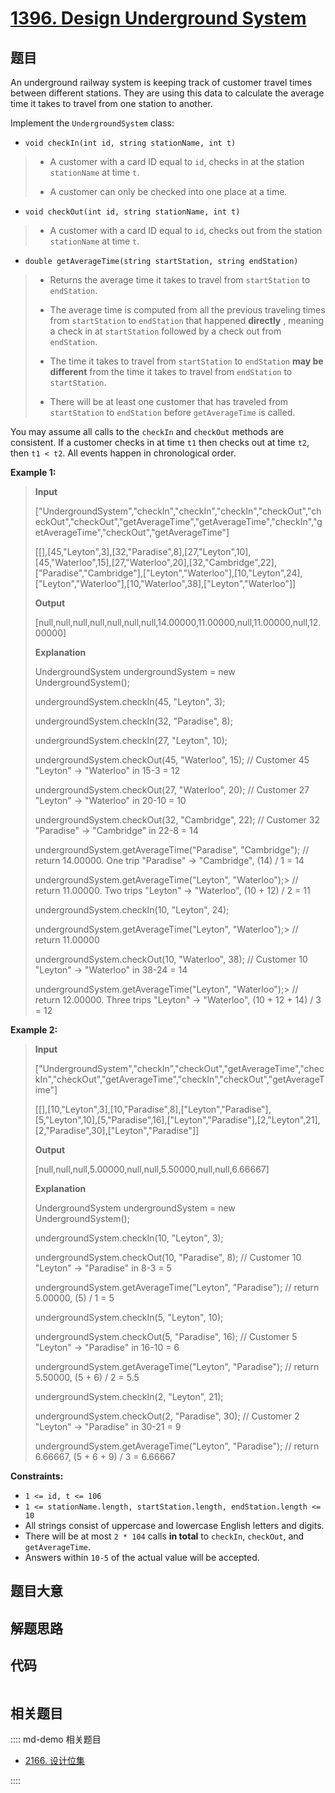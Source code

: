 # [1396. Design Underground System](https://leetcode.com/problems/design-underground-system)

## 题目

An underground railway system is keeping track of customer travel times
between different stations. They are using this data to calculate the average
time it takes to travel from one station to another.

Implement the `UndergroundSystem` class:

  * `void checkIn(int id, string stationName, int t)`
> 
> * A customer with a card ID equal to `id`, checks in at the station `stationName` at time `t`.
> 
> * A customer can only be checked into one place at a time.
  * `void checkOut(int id, string stationName, int t)`
> 
> * A customer with a card ID equal to `id`, checks out from the station `stationName` at time `t`.
  * `double getAverageTime(string startStation, string endStation)`
> 
> * Returns the average time it takes to travel from `startStation` to `endStation`.
> 
> * The average time is computed from all the previous traveling times from `startStation` to `endStation` that happened **directly** , meaning a check in at `startStation` followed by a check out from `endStation`.
> 
> * The time it takes to travel from `startStation` to `endStation` **may be different** from the time it takes to travel from `endStation` to `startStation`.
> 
> * There will be at least one customer that has traveled from `startStation` to `endStation` before `getAverageTime` is called.

You may assume all calls to the `checkIn` and `checkOut` methods are
consistent. If a customer checks in at time `t1` then checks out at time `t2`,
then `t1 < t2`. All events happen in chronological order.



**Example 1:**

> 
> 
> 
> 
> 
> **Input**
> 
> ["UndergroundSystem","checkIn","checkIn","checkIn","checkOut","checkOut","checkOut","getAverageTime","getAverageTime","checkIn","getAverageTime","checkOut","getAverageTime"]
> 
> [[],[45,"Leyton",3],[32,"Paradise",8],[27,"Leyton",10],[45,"Waterloo",15],[27,"Waterloo",20],[32,"Cambridge",22],["Paradise","Cambridge"],["Leyton","Waterloo"],[10,"Leyton",24],["Leyton","Waterloo"],[10,"Waterloo",38],["Leyton","Waterloo"]]
> 
> 
> 
> **Output**
> 
> [null,null,null,null,null,null,null,14.00000,11.00000,null,11.00000,null,12.00000]
> 
> 
> 
> **Explanation**
> 
> UndergroundSystem undergroundSystem = new UndergroundSystem();
> 
> undergroundSystem.checkIn(45, "Leyton", 3);
> 
> undergroundSystem.checkIn(32, "Paradise", 8);
> 
> undergroundSystem.checkIn(27, "Leyton", 10);
> 
> undergroundSystem.checkOut(45, "Waterloo", 15);  // Customer 45 "Leyton" -> "Waterloo" in 15-3 = 12
> 
> undergroundSystem.checkOut(27, "Waterloo", 20);  // Customer 27 "Leyton" -> "Waterloo" in 20-10 = 10
> 
> undergroundSystem.checkOut(32, "Cambridge", 22); // Customer 32 "Paradise" -> "Cambridge" in 22-8 = 14
> 
> undergroundSystem.getAverageTime("Paradise", "Cambridge"); // return 14.00000. One trip "Paradise" -> "Cambridge", (14) / 1 = 14
> 
> undergroundSystem.getAverageTime("Leyton", "Waterloo");> 
> // return 11.00000. Two trips "Leyton" -> "Waterloo", (10 + 12) / 2 = 11
> 
> undergroundSystem.checkIn(10, "Leyton", 24);
> 
> undergroundSystem.getAverageTime("Leyton", "Waterloo");> 
> // return 11.00000
> 
> undergroundSystem.checkOut(10, "Waterloo", 38);  // Customer 10 "Leyton" -> "Waterloo" in 38-24 = 14
> 
> undergroundSystem.getAverageTime("Leyton", "Waterloo");> 
> // return 12.00000. Three trips "Leyton" -> "Waterloo", (10 + 12 + 14) / 3 = 12

**Example 2:**

> 
> 
> 
> 
> 
> **Input**
> 
> ["UndergroundSystem","checkIn","checkOut","getAverageTime","checkIn","checkOut","getAverageTime","checkIn","checkOut","getAverageTime"]
> 
> [[],[10,"Leyton",3],[10,"Paradise",8],["Leyton","Paradise"],[5,"Leyton",10],[5,"Paradise",16],["Leyton","Paradise"],[2,"Leyton",21],[2,"Paradise",30],["Leyton","Paradise"]]
> 
> 
> 
> **Output**
> 
> [null,null,null,5.00000,null,null,5.50000,null,null,6.66667]
> 
> 
> 
> **Explanation**
> 
> UndergroundSystem undergroundSystem = new UndergroundSystem();
> 
> undergroundSystem.checkIn(10, "Leyton", 3);
> 
> undergroundSystem.checkOut(10, "Paradise", 8); // Customer 10 "Leyton" -> "Paradise" in 8-3 = 5
> 
> undergroundSystem.getAverageTime("Leyton", "Paradise"); // return 5.00000, (5) / 1 = 5
> 
> undergroundSystem.checkIn(5, "Leyton", 10);
> 
> undergroundSystem.checkOut(5, "Paradise", 16); // Customer 5 "Leyton" -> "Paradise" in 16-10 = 6
> 
> undergroundSystem.getAverageTime("Leyton", "Paradise"); // return 5.50000, (5 + 6) / 2 = 5.5
> 
> undergroundSystem.checkIn(2, "Leyton", 21);
> 
> undergroundSystem.checkOut(2, "Paradise", 30); // Customer 2 "Leyton" -> "Paradise" in 30-21 = 9
> 
> undergroundSystem.getAverageTime("Leyton", "Paradise"); // return 6.66667, (5 + 6 + 9) / 3 = 6.66667

**Constraints:**

  * `1 <= id, t <= 106`
  * `1 <= stationName.length, startStation.length, endStation.length <= 10`
  * All strings consist of uppercase and lowercase English letters and digits.
  * There will be at most `2 * 104` calls **in total** to `checkIn`, `checkOut`, and `getAverageTime`.
  * Answers within `10-5` of the actual value will be accepted.


## 题目大意

## 解题思路

## 代码

```javascript

```

## 相关题目

:::: md-demo 相关题目
- [2166. 设计位集](https://leetcode.com/problems/design-bitset)

::::
